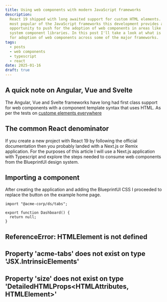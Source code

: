 ```yaml
---
title: Using web components with modern JavaScript frameworks
description:
  React 19 shipped with long awaited support for custom HTML elements. Being the
  most popular of the JavaScript frameworks this development provides an
  opportunity to push for the adoption of web components in areas like design
  system component libraries. In this post I'll take a look at what is needed
  for adoption of web components across some of the major frameworks.
tags:
  - posts
  - web components
  - typescript
  - react
date: 2025-01-16
draft: true
---
```


## A quick note on Angular, Vue and Svelte

The Angular, Vue and Svelte frameworks have long had first class support for web
components with a component template syntax that uses HTML. As per the tests on
[custome elements everywhere][custom-elements-everywhere]

## The common React denominator

If you create a new project with React 19 by following the official
documentation then you probably landed with a Next.js or Remix application. For
the purposes of this article I will use a Next.js application with Typescript
and explore the steps needed to consume web components from the BlueprintUI
design system.

## Importing a component

After creating the application and adding the BlueprintUI CSS I proceeded to
replace the button on the example home page.

```tsx
import "@acme-corp/ds/tabs";

export function Dashboard() {
  return null;
}
```

## ReferenceError: HTMLElement is not defined

## Property 'acme-tabs' does not exist on type 'JSX.IntrinsicElements'

## Property 'size' does not exist on type 'DetailedHTMLProps<HTMLAttributes<HTMLElement>, HTMLElement>'

[custom-elements-everywhere]: https://custom-elements-everywhere.com/
[react]: https://react.dev/learn
[nextjs]: https://nextjs.org/docs/app/getting-started/installation
[use-client]: https://react.dev/reference/rsc/use-client
[matt-pocock]: https://www.mattpocock.com/
[github-discussion]:
  https://github.com/DefinitelyTyped/DefinitelyTyped/discussions/71395
